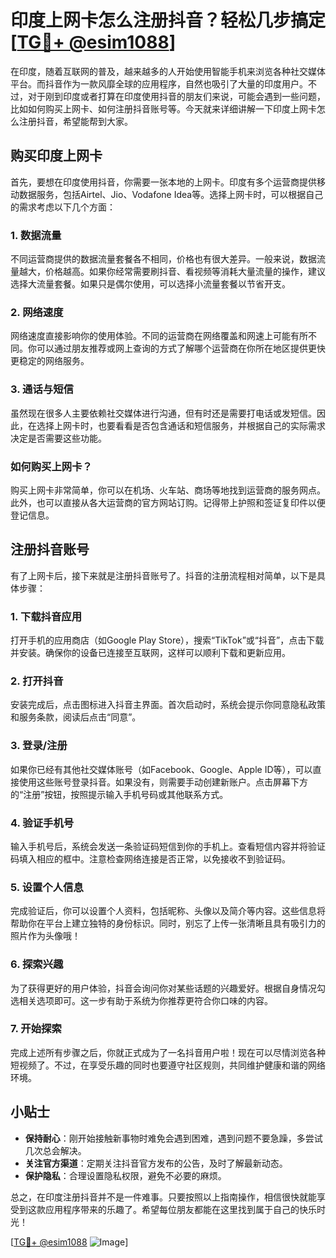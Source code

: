 # 印度上网卡怎么注册抖音？轻松几步搞定[[TG💪+ @esim1088](https://t.me/s/esim1088)]

在印度，随着互联网的普及，越来越多的人开始使用智能手机来浏览各种社交媒体平台。而抖音作为一款风靡全球的应用程序，自然也吸引了大量的印度用户。不过，对于刚到印度或者打算在印度使用抖音的朋友们来说，可能会遇到一些问题，比如如何购买上网卡、如何注册抖音账号等。今天就来详细讲解一下印度上网卡怎么注册抖音，希望能帮到大家。

## 购买印度上网卡

首先，要想在印度使用抖音，你需要一张本地的上网卡。印度有多个运营商提供移动数据服务，包括Airtel、Jio、Vodafone Idea等。选择上网卡时，可以根据自己的需求考虑以下几个方面：

### 1. 数据流量
不同运营商提供的数据流量套餐各不相同，价格也有很大差异。一般来说，数据流量越大，价格越高。如果你经常需要刷抖音、看视频等消耗大量流量的操作，建议选择大流量套餐。如果只是偶尔使用，可以选择小流量套餐以节省开支。

### 2. 网络速度
网络速度直接影响你的使用体验。不同的运营商在网络覆盖和网速上可能有所不同。你可以通过朋友推荐或网上查询的方式了解哪个运营商在你所在地区提供更快更稳定的网络服务。

### 3. 通话与短信
虽然现在很多人主要依赖社交媒体进行沟通，但有时还是需要打电话或发短信。因此，在选择上网卡时，也要看看是否包含通话和短信服务，并根据自己的实际需求决定是否需要这些功能。

### 如何购买上网卡？
购买上网卡非常简单，你可以在机场、火车站、商场等地找到运营商的服务网点。此外，也可以直接从各大运营商的官方网站订购。记得带上护照和签证复印件以便登记信息。

## 注册抖音账号

有了上网卡后，接下来就是注册抖音账号了。抖音的注册流程相对简单，以下是具体步骤：

### 1. 下载抖音应用
打开手机的应用商店（如Google Play Store），搜索“TikTok”或“抖音”，点击下载并安装。确保你的设备已连接至互联网，这样可以顺利下载和更新应用。

### 2. 打开抖音
安装完成后，点击图标进入抖音主界面。首次启动时，系统会提示你同意隐私政策和服务条款，阅读后点击“同意”。

### 3. 登录/注册
如果你已经有其他社交媒体账号（如Facebook、Google、Apple ID等），可以直接使用这些账号登录抖音。如果没有，则需要手动创建新账户。点击屏幕下方的“注册”按钮，按照提示输入手机号码或其他联系方式。

### 4. 验证手机号
输入手机号后，系统会发送一条验证码短信到你的手机上。查看短信内容并将验证码填入相应的框中。注意检查网络连接是否正常，以免接收不到验证码。

### 5. 设置个人信息
完成验证后，你可以设置个人资料，包括昵称、头像以及简介等内容。这些信息将帮助你在平台上建立独特的身份标识。同时，别忘了上传一张清晰且具有吸引力的照片作为头像哦！

### 6. 探索兴趣
为了获得更好的用户体验，抖音会询问你对某些话题的兴趣爱好。根据自身情况勾选相关选项即可。这一步有助于系统为你推荐更符合你口味的内容。

### 7. 开始探索
完成上述所有步骤之后，你就正式成为了一名抖音用户啦！现在可以尽情浏览各种短视频了。不过，在享受乐趣的同时也要遵守社区规则，共同维护健康和谐的网络环境。

## 小贴士

- **保持耐心**：刚开始接触新事物时难免会遇到困难，遇到问题不要急躁，多尝试几次总会解决。
- **关注官方渠道**：定期关注抖音官方发布的公告，及时了解最新动态。
- **保护隐私**：合理设置隐私权限，避免不必要的麻烦。

总之，在印度注册抖音并不是一件难事。只要按照以上指南操作，相信很快就能享受到这款应用程序带来的乐趣了。希望每位朋友都能在这里找到属于自己的快乐时光！

[[TG💪+ @esim1088](https://t.me/s/esim1088) ![Image](https://i.postimg.cc/4NQfJmqS/Snipaste-2025-05-13-00-14-12.png)]